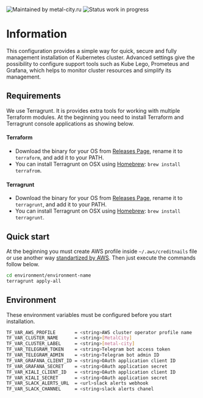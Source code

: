 ![Maintained by metal-city.ru](https://img.shields.io/badge/maintained%20by-metal--city.ru-green.svg?style=for-the-badge&logo=appveyor)
![Status work in progress](https://img.shields.io/badge/status-stable-green.svg?style=for-the-badge&logo=appveyor)
# Information
This configuration provides a simple way for quick, secure and fully management installation of Kubernetes cluster. Advanced settings give the possibility to configure support tools such as Kube Lego, Prometeus and Grafana, which helps to monitor cluster resources and simplify its management.

## Requirements
We use Terragrunt. It is provides extra tools for working with multiple Terraform modules. At the beginning you need to install Terraform and Terragrunt console applications as showing below.

#### Terraform
 - Download the binary for your OS from [Releases Page](https://www.terraform.io/downloads.html), rename it to `terraform`, and add it to your PATH.
 - You can install Terragrunt on OSX using [Homebrew](https://brew.sh/): `brew install terrafrom`.
#### Terragrunt
 - Download the binary for your OS from [Releases Page](https://github.com/gruntwork-io/terragrunt/releases), rename it to `terragrunt`, and add it to your PATH.
 - You can install Terragrunt on OSX using [Homebrew](https://brew.sh/): `brew install terragrunt`.

## Quick start
At the beginning you must create AWS profile inside `~/.aws/creditnails` file or use another 
way [standartized by AWS](https://aws.amazon.com/blogs/security/a-new-and-standardized-way-to-manage-credentials-in-the-aws-sdks/). Then just execute the commands follow below.
```sh
cd environment/environment-name
terragrunt apply-all
```
## Environment
These environment variables must be configured before you start installation.
```sh
TF_VAR_AWS_PROFILE       = <string>AWS cluster operator profile name
TF_VAR_CLUSTER_NAME      = <string>[MetalCity]
TF_VAR_CLUSTER_LABEL     = <string>[metal-city]
TF_VAR_TELEGRAM_TOKEN    = <string>Telegram bot access token
TF_VAR_TELEGRAM_ADMIN    = <string>Telegram bot admin ID
TF_VAR_GRAFANA_CLIENT_ID = <string>OAuth application client ID
TF_VAR_GRAFANA_SECRET    = <string>OAuth application secret
TF_VAR_KIALI_CLIENT_ID   = <string>OAuth application client ID
TF_VAR_KIALI_SECRET      = <string>OAuth application secret
TF_VAR_SLACK_ALERTS_URL  = <url>slack alerts webhook
TF_VAR_SLACK_CHANNEL     = <string>slack alerts chanel
```
